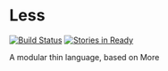 # Less

[![Build Status](https://travis-ci.org/thin-languages/Less.svg?branch=master)](https://travis-ci.org/thin-languages/Less)
[![Stories in Ready](https://badge.waffle.io/thin-languages/Less.svg?label=ready&title=Ready)](http://waffle.io/thin-languages/Less)

A modular thin language, based on More


